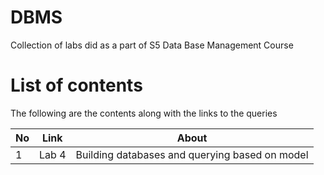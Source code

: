 # DBMS
Collection of labs did as a part of S5 Data Base Management Course


# List of contents

The following are the contents along with the links to the queries

| No | Link | About |
|----|------|-------|
| 1 | Lab 4 | Building databases and querying based on model |

